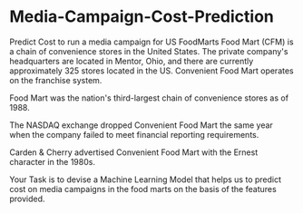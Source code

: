 # Media-Campaign-Cost-Prediction
Predict Cost to run a media campaign for US FoodMarts
Food Mart (CFM) is a chain of convenience stores in the United States. The private company's headquarters are located in Mentor, Ohio, and there are currently approximately 325 stores located in the US. Convenient Food Mart operates on the franchise system.

Food Mart was the nation's third-largest chain of convenience stores as of 1988.

The NASDAQ exchange dropped Convenient Food Mart the same year when the company failed to meet financial reporting requirements.

Carden & Cherry advertised Convenient Food Mart with the Ernest character in the 1980s.

 

Your Task is to devise a Machine Learning Model that helps us to predict cost on media campaigns in the food marts on the basis of the features provided.
